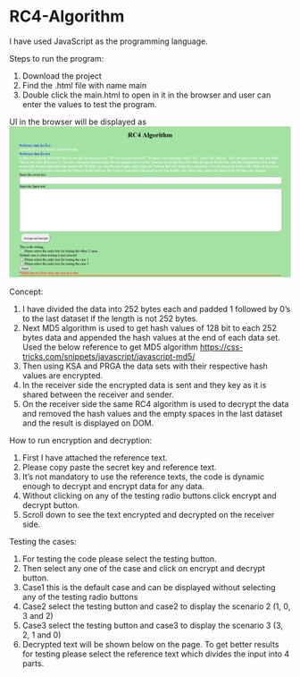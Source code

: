 # RC4-Algorithm

I have used JavaScript as the programming language.

Steps to run the program:
1.	Download the project 
2.	Find the .html file with name main 
3.	Double click the main.html to open in it in the browser and user can enter the values to test the program.


UI in the browser will be displayed as 
![alt text](https://github.com/MohanVarma1965/RC4-Algorithm/blob/master/1Full%20Page.png)

Concept:
1.	I have divided the data into 252 bytes each and padded 1 followed by 0’s to the last dataset if the length is not 252 bytes.
2.	Next MD5 algorithm is used to get hash values of 128 bit to each 252 bytes data and appended the hash values at the end of each data set. Used the below reference to get MD5 algorithm 
https://css-tricks.com/snippets/javascript/javascript-md5/
3.	Then using KSA and PRGA the data sets with their respective hash values are encrypted.
4.	In the receiver side the encrypted data is sent and they key as it is shared between the receiver and sender. 
5.	On the receiver side the same RC4 algorithm is used to decrypt the data and removed the hash values and the empty spaces in the last dataset and the result is displayed on DOM.

How to run encryption and decryption:
1.	First I have attached the reference text.
2.	Please copy paste the secret key and reference text.
3.	It’s not mandatory to use the reference texts, the code is dynamic enough to decrypt and encrypt data for any data. 
4.	Without clicking on any of the testing radio buttons click encrypt and decrypt button.
5.	Scroll down to see the text encrypted and decrypted on the receiver side. 

Testing the cases:
1.	For testing the code please select the testing button.
2.	Then select any one of the case and click on encrypt and decrypt button.
3.	Case1  this is the default case and can be displayed without selecting any of the testing radio buttons
4.	Case2 select the testing button and case2 to display the scenario 2 (1, 0, 3 and 2)
5.	Case3 select the testing button and case3 to display the scenario 3 (3, 2, 1 and 0)
6.	Decrypted text will be shown below on the page.
To get better results for testing please select the reference text which divides the input into 4 parts.
